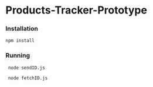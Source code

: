 # Products-Tracker-Prototype
### Installation 

```npm install```
### Running
``` node sendID.js```

``` node fetchID.js```
